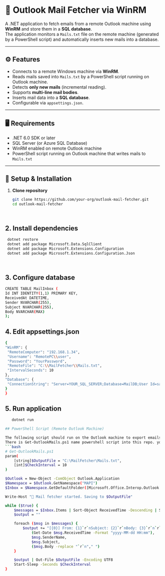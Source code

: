 # 📧 Outlook Mail Fetcher via WinRM

A .NET application to fetch emails from a remote Outlook machine using **WinRM** and store them in a **SQL database**.  
The application monitors a `Mails.txt` file on the remote machine (generated by a PowerShell script) and automatically inserts new mails into a database.

---

## ⚙️ Features
- Connects to a remote Windows machine via **WinRM**.
- Reads mails saved into `Mails.txt` by a PowerShell script running on Outlook machine.
- Detects **only new mails** (incremental reading).
- Supports **multi-line mail bodies**.
- Inserts mail data into a **SQL database**.
- Configurable via `appsettings.json`.

---

## 🖥️ Requirements
- .NET 6.0 SDK or later
- SQL Server (or Azure SQL Database)
- WinRM enabled on remote Outlook machine
- PowerShell script running on Outlook machine that writes mails to `Mails.txt`

---

## 🚀 Setup & Installation

1. **Clone repository**
   ```bash
   git clone https://github.com/your-org/outlook-mail-fetcher.git
   cd outlook-mail-fetcher

   


## 2. Install dependencies
  ```bash
   dotnet restore
   dotnet add package Microsoft.Data.SqlClient
   dotnet add package Microsoft.Extensions.Configuration
   dotnet add package Microsoft.Extensions.Configuration.Json

   
```
## 3. Configure database
   ```bash
   CREATE TABLE MailInbox (
   Id INT IDENTITY(1,1) PRIMARY KEY,
   ReceivedAt DATETIME,
   Sender NVARCHAR(255),
   Subject NVARCHAR(255),
   Body NVARCHAR(MAX)
   );


```
## 4. Edit appsettings.json
   ```bash
   {
  "WinRM": {
    "RemoteComputer": "192.168.1.34",
    "Username": "RemotePC\\user",
    "Password": "YourPassword",
    "RemoteFile": "C:\\MailFetcher\\Mails.txt",
    "IntervalSeconds": 10
  },
  "Database": {
    "ConnectionString": "Server=YOUR_SQL_SERVER;Database=MailDB;User Id=sa;Password=YourPassword;"
  }
}

```

## 5. Run application
```bash
   dotnet run

## PowerShell Script (Remote Outlook Machine)

The following script should run on the Outlook machine to export emails to Mails.txt:
There is Get-OutlookMails.ps1 name powershell script into this repo. you can copy this file to remote machine to export mails to txt file. or you can copy following script and run on remote machine where outlook is running.
```bash
# Get-OutlookMails.ps1
param(
    [string]$OutputFile = "C:\MailFetcher\Mails.txt",
    [int]$CheckInterval = 10
)

$Outlook = New-Object -ComObject Outlook.Application
$Namespace = $Outlook.GetNamespace("MAPI")
$Inbox = $Namespace.GetDefaultFolder([Microsoft.Office.Interop.Outlook.OlDefaultFolders]::olFolderInbox)

Write-Host "📧 Mail fetcher started. Saving to $OutputFile"

while ($true) {
    $messages = $Inbox.Items | Sort-Object ReceivedTime -Descending | Select-Object -First 5
    $output = ""

    foreach ($msg in $messages) {
        $output += "[{0}] From: {1}`r`nSubject: {2}`r`nBody: {3}`r`n`r`n" -f `
            (Get-Date $msg.ReceivedTime -Format "yyyy-MM-dd HH:mm"),
            $msg.SenderName,
            $msg.Subject,
            ($msg.Body -replace "`r`n"," ")
    }

    $output | Out-File $OutputFile -Encoding UTF8
    Start-Sleep -Seconds $CheckInterval
}




